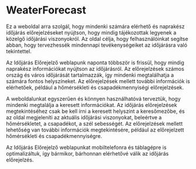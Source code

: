# WeaterForecast

Ez a weboldal arra szolgál, hogy mindenki számára elérhető és naprakész időjárás előrejelzéseket nyújtson, hogy mindig tájékozottak legyenek a közelgő időjárási viszonyokról. Az oldal célja, hogy felhasználóinkat segítse abban, hogy tervezhessék mindennapi tevékenységeiket az időjárásra való tekintettel.

Az Időjárás Előrejelző weblapunk naponta többször is frissül, hogy mindig naprakész információkat nyújtson az időjárásról. Az előrejelzések számos ország és város időjárását tartalmazzák, így mindenki megtalálhatja a számára fontos helyszíneket. Az előrejelzések mellett további információk is elérhetőek, például a hőmérsékleti és csapadékmennyiségi előrejelzések.

A weboldalunkat egyszerűen és könnyen használhatóvá terveztük, hogy mindenki megtalálja a keresett információkat. Az időjárás előrejelzések megtekintéséhez csak be kell írni a keresett helyszínt a keresőmezőbe, és az oldal megjeleníti az aktuális időjárási viszonyokat, beleértve a hőmérsékletet, a csapadékot, a szél sebességét. Az előrejelzések mellett lehetőség van további információk megtekintésére, például az előrejelzett hőmérsékleti és csapadékmennyiségre.

Az Időjárás Előrejelző weblapunkat mobiltelefonra és táblagépre is optimalizáltuk, így bármikor, bárhonnan elérhetővé válik az időjárás előrejelzés.